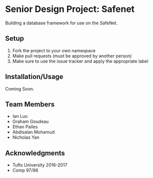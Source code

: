 # Senior Design Project: Safenet

Building a database framework for use on the SafeNet.

## Setup
1. Fork the project to your own namespace
2. Make pull requests (must be approved by another person)
3. Make sure to use the issue tracker and apply the appropriate label

## Installation/Usage

Coming Soon.

## Team Members

* Ian Luo
* Graham Goudeau
* Ethan Pailes
* Abdisalan Mohamud
* Nicholas Yan

## Acknowledgments

* Tufts University 2016-2017
* Comp 97/98

